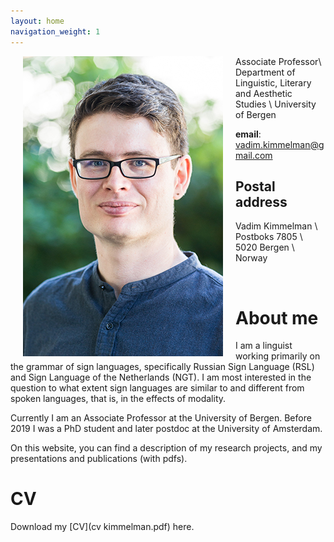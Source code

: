 ```yaml
---
layout: home
navigation_weight: 1
---
```


<img style="float:left;" src="img/photo.jpg" hspace="20">

Associate Professor\\
Department of Linguistic, Literary and Aesthetic Studies \\
University of Bergen 

**email**: <vadim.kimmelman@gmail.com>

## Postal address

Vadim Kimmelman \\
Postboks 7805 \\
5020 Bergen \\
Norway

<br>

# About me 

I am a linguist working primarily on the grammar of sign languages, specifically Russian Sign Language (RSL) and Sign Language of the Netherlands (NGT). I am most interested in the question to what extent sign languages are similar to and different from spoken languages, that is, in the effects of modality. 

Currently I am an Associate Professor at the University of Bergen. Before 2019 I was a PhD student and later postdoc at the University of Amsterdam. 

On this website, you can find a description of my research projects, and my presentations and publications (with pdfs).


# CV

Download my [CV](cv kimmelman.pdf) here. 
